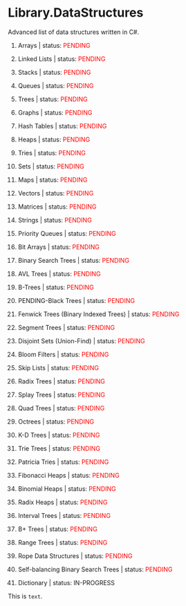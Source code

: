 # Library.DataStructures

Advanced list of data structures written in C#.

1.  Arrays | status: <span style="color:red">PENDING</span>

2.  Linked Lists | status: <span style="color:red">PENDING</span>

3.  Stacks | status: <span style="color:red">PENDING</span>

4.  Queues | status: <span style="color:red">PENDING</span>

5.  Trees | status: <span style="color:red">PENDING</span>

6.  Graphs | status: <span style="color:red">PENDING</span>

7.  Hash Tables | status: <span style="color:red">PENDING</span>

8.  Heaps | status: <span style="color:red">PENDING</span>

9.  Tries | status: <span style="color:red">PENDING</span>

10. Sets | status: <span style="color:red">PENDING</span>

11. Maps | status: <span style="color:red">PENDING</span>

12. Vectors | status: <span style="color:red">PENDING</span>

13. Matrices | status: <span style="color:red">PENDING</span>

14. Strings | status: <span style="color:red">PENDING</span>

15. Priority Queues | status: <span style="color:red">PENDING</span>

16. Bit Arrays | status: <span style="color:red">PENDING</span>

17. Binary Search Trees | status: <span style="color:red">PENDING</span>

18. AVL Trees | status: <span style="color:red">PENDING</span>

19. B-Trees | status: <span style="color:red">PENDING</span>

20. PENDING-Black Trees | status: <span style="color:red">PENDING</span>

21. Fenwick Trees (Binary Indexed Trees) | status: <span style="color:red">PENDING</span>

22. Segment Trees | status: <span style="color:red">PENDING</span>

23. Disjoint Sets (Union-Find) | status: <span style="color:red">PENDING</span>

24. Bloom Filters | status: <span style="color:red">PENDING</span>

25. Skip Lists | status: <span style="color:red">PENDING</span>

26. Radix Trees | status: <span style="color:red">PENDING</span>

27. Splay Trees | status: <span style="color:red">PENDING</span>

28. Quad Trees | status: <span style="color:red">PENDING</span>

29. Octrees | status: <span style="color:red">PENDING</span>

30. K-D Trees | status: <span style="color:red">PENDING</span>

31. Trie Trees | status: <span style="color:red">PENDING</span>

32. Patricia Tries | status: <span style="color:red">PENDING</span>

33. Fibonacci Heaps | status: <span style="color:red">PENDING</span>

34. Binomial Heaps | status: <span style="color:red">PENDING</span>

35. Radix Heaps | status: <span style="color:red">PENDING</span>

36. Interval Trees | status: <span style="color:red">PENDING</span>

37. B+ Trees | status: <span style="color:red">PENDING</span>

38. Range Trees | status: <span style="color:red">PENDING</span>

39. Rope Data Structures | status: <span style="color:red">PENDING</span>

40. Self-balancing Binary Search Trees | status: <span style="color:red">PENDING</span>

41. Dictionary | status: IN-PROGRESS

This is `text`.
